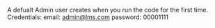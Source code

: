 A defualt Admin user creates when you run the code for the first time.
Credentials:
  email: admin@lms.com
  password: 00001111
